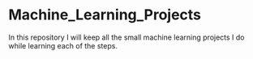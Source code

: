# Machine_Learning_Projects
In this repository I will keep all the small machine learning projects I do while learning each of the steps.
